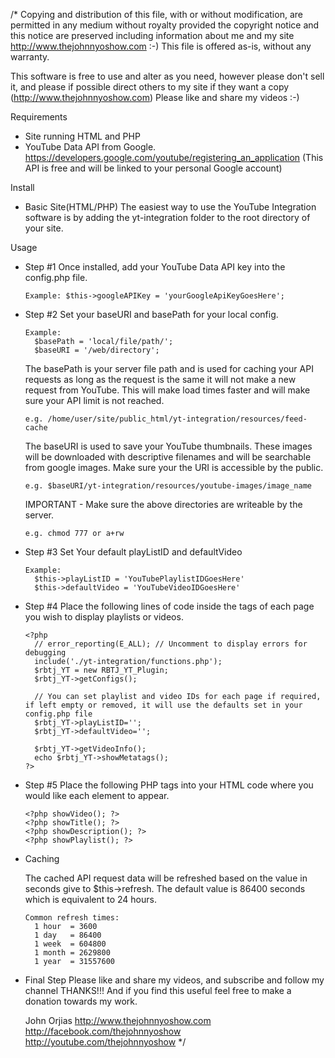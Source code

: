 /*
 Copying and distribution of this file, with or without modification,
 are permitted in any medium without royalty provided the copyright
 notice and this notice are preserved including information about me
 and my site http://www.thejohnnyoshow.com :-)
 This file is offered as-is, without any warranty.

 This software is free to use and alter as you need, however please don't
 sell it, and please if possible direct others to my site if they want a
 copy (http://www.thejohnnyoshow.com) Please like and share my videos :-)

Requirements
  - Site running HTML and PHP
  - YouTube Data API from Google. https://developers.google.com/youtube/registering_an_application (This API is free and will be linked to your personal Google account)

Install

  - Basic Site(HTML/PHP)
      The easiest way to use the YouTube Integration software is by adding the yt-integration folder to the root directory of your site.

Usage

- Step #1
  Once installed, add your YouTube Data API key into the config.php file.

      Example: $this->googleAPIKey = 'yourGoogleApiKeyGoesHere';


- Step #2
  Set your baseURI and basePath for your local config.

      Example:
        $basePath = 'local/file/path/';
        $baseURI = '/web/directory';

    The basePath is your server file path and is used for caching your API requests as long as the request is the same it will not make a new request from YouTube. This will make load times faster and will make sure your API limit is not reached.

      e.g. /home/user/site/public_html/yt-integration/resources/feed-cache

    The baseURI is used to save your YouTube thumbnails. These images will be downloaded with descriptive filenames and will be searchable from google images. Make sure your the URI is accessible by the public.

      e.g. $baseURI/yt-integration/resources/youtube-images/image_name

    IMPORTANT - Make sure the above directories are writeable by the server.

      e.g. chmod 777 or a+rw


- Step #3
  Set Your default playListID and defaultVideo

      Example:
        $this->playListID = 'YouTubePlaylistIDGoesHere'
        $this->defaultVideo = 'YouTubeVideoIDGoesHere'


- Step #4
  Place the following lines of code inside the <head></head> tags of each page you wish to display playlists or videos.

      <?php
        // error_reporting(E_ALL); // Uncomment to display errors for debugging
        include('./yt-integration/functions.php');
        $rbtj_YT = new RBTJ_YT_Plugin;
        $rbtj_YT->getConfigs();

        // You can set playlist and video IDs for each page if required, if left empty or removed, it will use the defaults set in your config.php file
        $rbtj_YT->playListID='';
        $rbtj_YT->defaultVideo='';

        $rbtj_YT->getVideoInfo();
        echo $rbtj_YT->showMetatags();
      ?>


- Step #5
  Place the following PHP tags into your HTML code where you would like each element to appear.

      <?php showVideo(); ?>
      <?php showTitle(); ?>
      <?php showDescription(); ?>
      <?php showPlaylist(); ?>



- Caching

  The cached API request data will be refreshed based on the value in seconds give to $this->refresh. The default value is 86400 seconds which is equivalent to 24 hours.

      Common refresh times:
        1 hour  = 3600
        1 day   = 86400
        1 week  = 604800
        1 month = 2629800
        1 year  = 31557600


  <?php showVideo(); ?>
  <?php showTitle(); ?>
  <?php showDescription(); ?>
  <?php showPlaylist(); ?>

- Final Step
  Please like and share my videos, and subscribe and follow my channel
  THANKS!!! And if you find this useful feel free to make a donation towards my work.
  
  John Orjias
  http://www.thejohnnyoshow.com
  http://facebook.com/thejohnnyoshow
  http://youtube.com/thejohnnyoshow
*/
